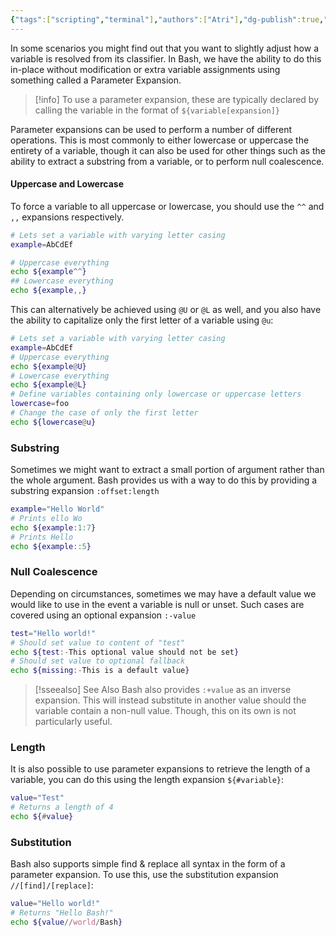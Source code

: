 ```yaml
---
{"tags":["scripting","terminal"],"authors":["Atri"],"dg-publish":true,"dg-note-icon":"maximize","permalink":"/tech/programming/bash/2-basic-concepts/2-3-parameter-expansions/","dgPassFrontmatter":true,"noteIcon":"maximize","created":"2024-03-04T17:53:31.090-05:00","updated":"2024-03-11T17:36:34.040-04:00"}
---
```


In some scenarios you might find out that you want to slightly adjust how a variable is resolved from its classifier. In Bash, we have the ability to do this in-place without modification or extra variable assignments using something called a Parameter Expansion.

> [!info] 
To use a parameter expansion, these are typically declared by calling the variable in the format of `${variable[expansion]}`

Parameter expansions can be used to perform a number of different operations. This is most commonly to either lowercase or uppercase the entirety of a variable, though it can also be used for other things such as the ability to extract a substring from a variable, or to perform null coalescence.
#### Uppercase and Lowercase

To force a variable to all uppercase or lowercase, you should use the `^^` and `,,` expansions respectively.

```bash
# Lets set a variable with varying letter casing
example=AbCdEf

# Uppercase everything
echo ${example^^}
## Lowercase everything
echo ${example,,}
```

This can alternatively be achieved using `@U` or `@L` as well, and you also have the ability to capitalize only the first letter of a variable using `@u`:

```bash
# Lets set a variable with varying letter casing
example=AbCdEf
# Uppercase everything
echo ${example@U} 
# Lowercase everything
echo ${example@L}
# Define variables containing only lowercase or uppercase letters
lowercase=foo
# Change the case of only the first letter
echo ${lowercase@u}
```
### Substring

Sometimes we might want to extract a small portion of argument rather than the whole argument. Bash provides us with a way to do this by providing a substring expansion `:offset:length`

```bash
example="Hello World"
# Prints ello Wo
echo ${example:1:7}
# Prints Hello
echo ${example::5}
```

### Null Coalescence

Depending on circumstances, sometimes we may have a default value we would like to use in the event a variable is null or unset. Such cases are covered using an optional expansion `:-value`

```bash
test="Hello world!"
# Should set value to content of "test"
echo ${test:-This optional value should not be set}
# Should set value to optional fallback
echo ${missing:-This is a default value}
```

>[!sseealso] See Also
>Bash also provides `:+value` as an inverse expansion. This will instead substitute in another value should the variable contain a non-null value. Though, this on its own is not particularly useful.
### Length

It is also possible to use parameter expansions to retrieve the length of a variable, you can do this using the length expansion `${#variable}`:

```bash
value="Test"
# Returns a length of 4
echo ${#value}
```

### Substitution

Bash also supports simple find & replace all syntax in the form of a parameter expansion. To use this, use the substitution expansion `//[find]/[replace]`:

```bash
value="Hello world!"
# Returns "Hello Bash!"
echo ${value//world/Bash}
```